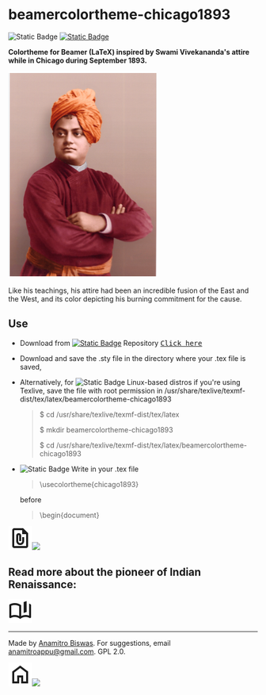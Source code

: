# beamercolortheme-chicago1893

![Static Badge](https://img.shields.io/badge/-%23008080?logo=latex&logoColor=white&color=%23008080) [![Static Badge](https://img.shields.io/badge/1893-rgb(255%2C%20153%2C%2051)?label=chicago&labelColor=rgb(128%2C%200%2C%200))](https://anamitro.github.io/beamercolortheme-chicago1893)

**Colortheme for Beamer (LaTeX) inspired by Swami Vivekananda's attire while in Chicago during September 1893.**

<img src="sv3.png" alt="drawing" width="300"/>

Like his teachings, his attire had been an incredible fusion of the East and the West, and its color depicting his burning commitment for the cause.
## Use
- Download from [![Static Badge](https://img.shields.io/badge/GitHub-%23181717?logo=github&logoColor=white&color=%23181717)](https://github.com/anamitro/beamercolortheme-chicago1893) Repository [<kbd> Click here </kbd>](https://github.com/anamitro/beamercolortheme-chicago1893)
- Download and save the .sty file in the directory where your .tex file is saved,
- Alternatively, for ![Static Badge](https://img.shields.io/badge/-%23FCC624?logo=linux&logoColor=black&color=%23FCC624) Linux-based distros if you're using Texlive, save the file with root permission in /usr/share/texlive/texmf-dist/tex/latex/beamercolortheme-chicago1893
  
  > $ cd /usr/share/texlive/texmf-dist/tex/latex
  >
  > $ mkdir beamercolortheme-chicago1893
  >
  > $ cd /usr/share/texlive/texmf-dist/tex/latex/beamercolortheme-chicago1893
  
- ![Static Badge](https://img.shields.io/badge/-%23008080?logo=latex&logoColor=white&color=%23008080) Write in your .tex file
  
  > \usecolortheme{chicago1893}
  
  before

  > \begin{document}

[<kbd>![](icons/file_present.svg)![](https://img.shields.io/badge/An_Example-red?style=for-the-badge)</kbd>](https://anamitro.github.io/files/talks/crest_anamitro_davenport_r.pdf)


## Read more about the pioneer of Indian Renaissance:
[<kbd>![](icons/book_ribbon.svg)</kbd>](https://belurmath.org/swami-vivekananda/)

___________

Made by [Anamitro Biswas](https://anamitro.github.io). For suggestions, email anamitroappu@gmail.com. GPL 2.0.

[<kbd>![](icons/homepage.svg)<img src="https://img.shields.io/badge/My_homepage-red.svg?style=for-the-badge&logo=data:image/svg+xml;base64,PHN2ZyB4bWxucz0iaHR0cDovL3d3dy53My5vcmcvMjAwMC9zdmciIGhlaWdodD0iMjRweCIgdmlld0JveD0iMCAtOTYwIDk2MCA5NjAiIHdpZHRoPSIyNHB4IiBmaWxsPSIjMWYxZjFmIj48cGF0aCBkPSJNMjQwLTIwMGgxMjB2LTI0MGgyNDB2MjQwaDEyMHYtMzYwTDQ4MC03NDAgMjQwLTU2MHYzNjBabS04MCA4MHYtNDgwbDMyMC0yNDAgMzIwIDI0MHY0ODBINTIwdi0yNDBoLTgwdjI0MEgxNjBabTMyMC0zNTBaIi8+PC9zdmc+" height="100"/></kbd>](https://anamitro.github.io/)
